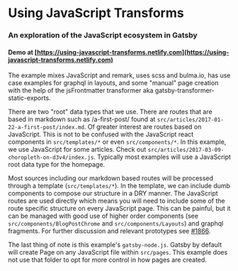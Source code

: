 # Using JavaScript Transforms

### An exploration of the JavaScript ecosystem in Gatsby

#### Demo at [https://using-javascript-transforms.netlify.com](https://using-javascript-transforms.netlify.com)

The example mixes JavaScript and remark, uses scss and bulma.io, has use case
examples for graphql in layouts, and some "manual" page creation with the help
of the jsFrontmatter transformer aka gatsby-transformer-static-exports.

There are two "root" data types that we use. There are routes that are based in
markdown such as /a-first-post/ found at
`src/articles/2017-01-22-a-first-post/index.md`. Of greater interest are routes
based on JavaScript. This is not to be confused with the JavaScript react
components in `src/templates/*` or even `src/components/*`.
In this example, we use JavaScript for some articles. Check out
`src/articles/2017-03-09-choropleth-on-d3v4/index.js`. Typically most examples
will use a JavaScript root data type for the homepage.

Most sources including our markdown based routes will be processed through a
template (`src/templates/*`). In the template, we can include dumb components to
compose our structure in a DRY manner. The JavaScript routes are used directly
which means you will need to include some of the route specific structure on
every JavaScript page. This can be painful, but it can be managed with good use
of higher order components (see `src/components/BlogPostChrome` and `src/components/Layouts`)
and graphql fragments. For further discussion and relevant prototypes see
[#1866](https://github.com/gatsbyjs/gatsby/issues/1866).

The last thing of note is this example's `gatsby-node.js`. Gatsby by default
will create Page on any JavaScript file within `src/pages`. This example does not
use that folder to opt for more control in how pages are created.
